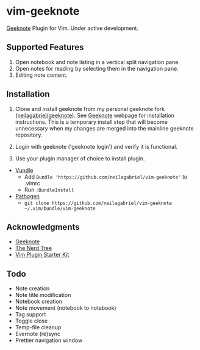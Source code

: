 # vim-geeknote

[Geeknote](http://www.geeknote.me) Plugin for Vim. Under active development.

## Supported Features

1. Open notebook and note listing in a vertical split navigation pane.
2. Open notes for reading by selecting them in the navigation pane.
3. Editing note content.

## Installation

1. Clone and install geeknote from my personal geeknote fork ([neilagabriel/geeknote](https://github.com/neilagabriel/geeknote)). See [Geeknote](http://www.geeknote.me) webpage for installation
   instructions. This is a temporary install step that will become unnecessary when my changes are merged into the mainline geeknote repository.

2. Login with geeknote ('geeknote login') and verify it is functional.

3. Use your plugin manager of choice to install plugin.

- [Vundle](https://github.com/gmarik/vundle)
  - Add `Bundle 'https://github.com/neilagabriel/vim-geeknote'` to .vimrc
  - Run `:BundleInstall`
- [Pathogen](https://github.com/tpope/vim-pathogen)
  - `git clone https://github.com/neilagabriel/vim-geeknote ~/.vim/bundle/vim-geeknote`

## Acknowledgments

- [Geeknote](http://www.geeknote.me)
- [The Nerd Tree](https://github.com/scrooloose/nerdtree)
- [Vim Plugin Starter Kit](https://github.com/JarrodCTaylor/vim-plugin-starter-kit)

## Todo

- Note creation
- Note title modification
- Notebook creation
- Note movement (notebook to notebook)
- Tag support
- Toggle close
- Temp-file cleanup
- Evernote (re)sync
- Prettier navigation window
